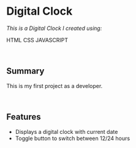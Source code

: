 # Digital Clock

_This is a Digital Clock I created using:_

HTML
CSS
JAVASCRIPT

<!--
<br>

Try it out [here](https://otterwerks.github.io/JSTetris) on GitHub Pages. Mobile Friendly!

<br> -->


<br>

## Summary

This is my first project as a developer.

<br>

## Features

- Displays a digital clock with current date
- Toggle button to switch between 12/24 hours
  <br>
